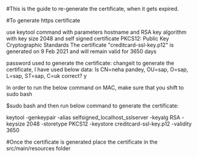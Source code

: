 #This is the guide to re-generate the certificate, when it gets expired.

#To generate https certificate

use keytool command with parameters hostname and RSA key algorithm with key size 2048 and self signed certificate PKCS12: Public Key Cryptographic Standards
The certificate "creditcard-ssl-key.p12" is generated on 9 Feb 2021 and will remain valid for 3650 days

password used to generate the certificate: changeit
to generate the certificate, I have used below data:
Is CN=neha pandey, OU=sap, O=sap, L=sap, ST=sap, C=uk correct? y

In order to run the below command on MAC, make sure that you shift to sudo bash 

$sudo bash
and then run below command  to generate the certificate:

keytool -genkeypair -alias selfsigned_localhost_sslserver -keyalg RSA -keysize 2048 -storetype PKCS12 -keystore creditcard-ssl-key.p12 -validity 3650

#Once the certificate is generated place the certificate in the src/main/resources folder

